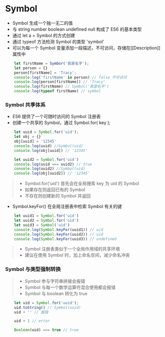 # Symbol

- Symbol 生成一个独一无二的值
- 与 string number boolean undefined null 构成了 ES6 的基本类型
- 通过 let a = Symbol 的方式创建
- 通过 typeof 方法检测 Symbol 的类型 'symbol'
- 可以为每一个 Symbol 变量添加一段描述，不可访问，存储在[[Description]]属性中
``` javascript
    let firstName = Symbor('我是名字');
    let person = {}
    person[firstName] = 'Tracy';
    console.log('firstName' in person) // false 不可访问
    console.log(person[firstName]) // 'Tracy'
    console.log(firstName) // Symbol('我是名字')
    console.log(typeof firstName) // symbol
```

### Symbol 共享体系
- ES6 提供了一个可随时访问的 Symbol 注册表 
- 创建一个共享的 Symbol，通过 Symbol.for( key );
``` javascript
    let uuid = Symbol.for('uid');
    let obj = {}
    obj[uuid] = '12345'
    console.log(uuid) //Symbol(uid)
    console.log(obj[uuid]) // '12345'

    let uuid2 = Symbol.for('uid')
    console.log(uuid === uuid2) // true
    console.log(uuid2) //Symbol(uid)
    console.log(obj[uuid2]) // '12345'
```
>* Symbol.for('uid') 首先会在全局搜索 key 为 uid 的 Symbol
>* 如果存在则返回已有的 Symbol
>* 不存在则创建新的 Symbol 并返回

- Symbol.keyFor() 在全局注册表中检索 Symbol 有关的键
```javascript
    let uuid1 = Symbol.for('uid')
    let uuid2 = Symbol.for('uid')
    let uuid3 = Symbol('uid')
    console.log(Symbol.keyFor(uuid1)) // uid
    console.log(Symbol.keyFor(uuid2)) // uid
    console.log(Symbol.keyFor(uuid3)) // undefined
```
>* Symbol 注册表类似于一个全局作用域的共享环境
>* 建议在使用 Symbol 时，加上命名空间，减少命名冲突

### Symbol 与类型强制转换
>* Symbol 参与字符串拼接会报错
>* Symbol 与每一个数学运算符混合使用都会报错
>* Symbol 与 boolean 转化为 true
```javascript
    let uid = Symbol.for('uuid');
    uid.toString() // Symbol(uuid)
    uid + '' // 报错

    uid + 1 // error

    Boolean(uid) === true // true
   
```